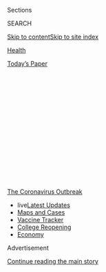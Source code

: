 <div id="app">

<div>

<div>

<div>

<div class="NYTAppHideMasthead css-1q2w90k e1suatyy0">

<div class="section css-ui9rw0 e1suatyy2">

<div class="css-eph4ug er09x8g0">

<div class="css-6n7j50">

</div>

<span class="css-1dv1kvn">Sections</span>

<div class="css-10488qs">

<span class="css-1dv1kvn">SEARCH</span>

</div>

[Skip to content](#site-content)[Skip to site
index](#site-index)

</div>

<div id="masthead-section-label" class="css-1wr3we4 eaxe0e00">

[Health](https://www.nytimes3xbfgragh.onion/section/health)

</div>

<div class="css-10698na e1huz5gh0">

</div>

</div>

<div id="masthead-bar-one" class="section hasLinks css-15hmgas e1csuq9d3">

<div class="css-uqyvli e1csuq9d0">

</div>

<div class="css-1uqjmks e1csuq9d1">

</div>

<div class="css-9e9ivx">

[](https://myaccount.nytimes3xbfgragh.onion/auth/login?response_type=cookie&client_id=vi)

</div>

<div class="css-1bvtpon e1csuq9d2">

[Today’s
Paper](https://www.nytimes3xbfgragh.onion/section/todayspaper)

</div>

</div>

</div>

</div>

<div data-aria-hidden="false">

<div id="site-content" data-role="main">

<div>

<div class="css-1aor85t" style="opacity:0.000000001;z-index:-1;visibility:hidden">

<div class="css-1hqnpie">

<div class="css-epjblv">

<span class="css-17xtcya">[Health](/section/health)</span><span class="css-x15j1o">|</span><span class="css-fwqvlz">How
a Struggling Company Won $1.6 Billion to Make a Coronavirus
Vaccine</span>

</div>

<div class="css-k008qs">

<div class="css-1iwv8en">

<span class="css-18z7m18"></span>

<div>

</div>

</div>

<span class="css-1n6z4y">https://nyti.ms/2ChPu4q</span>

<div class="css-1705lsu">

<div class="css-4xjgmj">

<div class="css-4skfbu" data-role="toolbar" data-aria-label="Social Media Share buttons, Save button, and Comments Panel with current comment count" data-testid="share-tools">

  - 
  - 
  - 
  - 
    
    <div class="css-6n7j50">
    
    </div>

  - 
  - 

</div>

</div>

</div>

</div>

</div>

</div>

<div id="NYT_TOP_BANNER_REGION" class="css-13pd83m">

<div>

<div id="styln-prism-menu-1592847958612" class="section interactive-content interactive-size-medium css-1edisqu">

<div class="css-17ih8de interactive-body">

<div id="scroll-container" class="css-1gj85ro">

[<span class="styln-title-wrap"><span class="css-1pje3qr">The
Coronavirus</span><span class="css-1pje3qr">
Outbreak</span></span>](https://www.nytimes3xbfgragh.onion/news-event/coronavirus?action=click&pgtype=Article&state=default&region=TOP_BANNER&context=storylines_menu)

  - <span class="css-kqxiym" data-emphasize="true">live</span>[Latest
    Updates](https://www.nytimes3xbfgragh.onion/2020/08/03/world/coronavirus-covid-19.html?action=click&pgtype=Article&state=default&region=TOP_BANNER&context=storylines_menu)
  - [Maps and
    Cases](https://www.nytimes3xbfgragh.onion/interactive/2020/us/coronavirus-us-cases.html?action=click&pgtype=Article&state=default&region=TOP_BANNER&context=storylines_menu)
  - [Vaccine
    Tracker](https://www.nytimes3xbfgragh.onion/interactive/2020/science/coronavirus-vaccine-tracker.html?action=click&pgtype=Article&state=default&region=TOP_BANNER&context=storylines_menu)
  - [College
    Reopening](https://www.nytimes3xbfgragh.onion/2020/08/02/us/covid-college-reopening.html?action=click&pgtype=Article&state=default&region=TOP_BANNER&context=storylines_menu)
  - [Economy](https://www.nytimes3xbfgragh.onion/live/2020/08/03/business/stock-market-today-coronavirus?action=click&pgtype=Article&state=default&region=TOP_BANNER&context=storylines_menu)

</div>

</div>

</div>

</div>

</div>

<div id="top-wrapper" class="css-1sy8kpn">

<div id="top-slug" class="css-l9onyx">

Advertisement

</div>

[Continue reading the main
story](#after-top)

<div class="ad top-wrapper" style="text-align:center;height:100%;display:block;min-height:250px">

<div id="top" class="place-ad" data-position="top" data-size-key="top">

</div>

</div>

<div id="after-top">

</div>

</div>

<div>

<div id="sponsor-wrapper" class="css-1hyfx7x">

<div id="sponsor-slug" class="css-19vbshk">

Supported by

</div>

[Continue reading the main
story](#after-sponsor)

<div id="sponsor" class="ad sponsor-wrapper" style="text-align:center;height:100%;display:block">

</div>

<div id="after-sponsor">

</div>

</div>

<div class="css-186x18t">

</div>

<div class="css-1vkm6nb ehdk2mb0">

# How a Struggling Company Won $1.6 Billion to Make a Coronavirus Vaccine

</div>

Novavax just received the Trump administration’s largest vaccine
contract. In the Maryland company’s 33-year history, it has never
brought a vaccine to market.

<div class="css-79elbk" data-testid="photoviewer-wrapper">

<div class="css-z3e15g" data-testid="photoviewer-wrapper-hidden">

</div>

<div class="css-1a48zt4 ehw59r15" data-testid="photoviewer-children">

![<span class="css-16f3y1r e13ogyst0" data-aria-hidden="true">The
coronavirus vaccine Novavax, a small biotech company, has developed is
now in safety trials. Results are expected this
month.</span><span class="css-cnj6d5 e1z0qqy90" itemprop="copyrightHolder"><span class="css-1ly73wi e1tej78p0">Credit...</span><span><span>Andrew
Caballero-Reynolds/Agence France-Presse — Getty
Images</span></span></span>](https://static01.graylady3jvrrxbe.onion/images/2020/07/15/science/15VIRUS-NOVAVAX1/15VIRUS-NOVAVAX1-articleLarge.jpg?quality=75&auto=webp&disable=upscale)

</div>

</div>

<div class="css-18e8msd">

<div class="css-vp77d3 epjyd6m0">

<div class="css-1baulvz">

By [<span class="css-1baulvz" itemprop="name">Katie
Thomas</span>](https://www.nytimes3xbfgragh.onion/by/katie-thomas) and
[<span class="css-1baulvz last-byline" itemprop="name">Megan
Twohey</span>](https://www.nytimes3xbfgragh.onion/by/megan-twohey)

</div>

</div>

  - 
    
    <div class="css-ld3wwf e16638kd2">
    
    July 16,
    2020
    
    </div>

  - 
    
    <div class="css-4xjgmj">
    
    <div class="css-d8bdto" data-role="toolbar" data-aria-label="Social Media Share buttons, Save button, and Comments Panel with current comment count" data-testid="share-tools">
    
      - 
      - 
      - 
      - 
        
        <div class="css-6n7j50">
        
        </div>
    
      - 
      - 
    
    </div>
    
    </div>

</div>

</div>

<div class="section meteredContent css-1r7ky0e" name="articleBody" itemprop="articleBody">

<div class="css-1fanzo5 StoryBodyCompanionColumn">

<div class="css-53u6y8">

In late February, as the coronavirus spread around the world, Dr.
Richard Hatchett, the head of an international nonprofit that gives
money to vaccine developers, got on an important call to discuss vaccine
candidates after his plane touched down at London’s Heathrow Airport.

Executives from the Bill & Melinda Gates Foundation, which helped found
and finance the nonprofit, were on the line, enthusiastic about Novavax,
a small biotech company they thought had the potential to develop a
vaccine against the virus — fast.

Although the company, based in Gaithersburg, Md., had never brought a
vaccine to market in its 33-year history, these experts were optimistic
about its technology, which uses moth cells to pump out crucial
molecules at a much faster rate than typical vaccines — a major
advantage in a pandemic.

Dr. Hatchett’s organization, the Coalition for Epidemic Preparedness
Innovations, would go on to invest $388 million in the company’s
coronavirus vaccine. With that powerful backing, Novavax made an
aggressive push to the U.S. government. The company’s effort paid off
last week when Operation Warp Speed, the Trump administration’s effort
to hurry coronavirus vaccines to the market, [gave Novavax $1.6
billion](https://www.nytimes3xbfgragh.onion/2020/07/07/health/novavax-coronavirus-vaccine-warp-speed.html),
the largest award to date. The company’s stock surged 30 percent.

</div>

</div>

<div class="css-1fanzo5 StoryBodyCompanionColumn">

<div class="css-53u6y8">

It was a dramatic turnaround for a little-known company that, just one
year earlier, had been on the verge of collapse. One of its leading
vaccine candidates — to prevent a deadly virus in infants — had failed
for the second time in three years. The company’s stock was trading so
low that it risked being removed from the Nasdaq. Looking for cash, it
sold its manufacturing facilities. Word spread around the small world of
Maryland biotech that Novavax might be closing soon.

Novavax’s good fortune may appear puzzling, given its track record and
the air of secrecy surrounding Operation Warp Speed. But for those in
the insular biotech world where connections matter, it is far less
surprising. In the face of a deadly pandemic that is devastating the
economy, the government is placing huge bets on vaccines and treatments
that could enable a return to some semblance of normal life.

The Trump administration has said it wants to invest in a variety of
vaccine technologies, and Novavax — [which uses coronavirus proteins to
provoke an immune
response](https://www.nytimes3xbfgragh.onion/interactive/2020/05/20/science/coronavirus-vaccine-development.html)
— offers an approach that is distinct from those of other companies that
have already received major federal backing. Its method’s potential to
quickly manufacture millions of doses was also attractive to the federal
government and Dr. Hatchett’s organization. The success this spring of a
clinical trial of Novavax’s flu vaccine boosted confidence in the
company.

“When the need is great, you have to be willing to take financial
risks,” said Dr. Hatchett.

But skeptics see Novavax as a classic example of a second-tier player
that has survived by limping from crisis to crisis, boosting its stock
by promising vaccines for new outbreaks, yet never delivering. In its
three decades in business, with a mix of public and private investment,
it has developed experimental vaccines for viruses like SARS, MERS and
Ebola that never made it past early safety studies. It’s telling,
critics say, that even as it has received growing amounts of government
and philanthropic support, the company’s coronavirus vaccine effort has
not attracted any deals with major drug makers.

“The market wants to believe in fairy tales,” said David Maris, the
managing partner of Phalanx Investment Partners and a longtime analyst
covering the pharmaceutical industry. He said investors wanted to
believe that — like Cinderella — the companies that couldn’t go to the
ball would eventually win the prince.

</div>

</div>

<div class="css-1fanzo5 StoryBodyCompanionColumn">

<div class="css-53u6y8">

“It sometimes happens,” he said. “Usually it doesn’t.”

</div>

</div>

<div class="css-79elbk" data-testid="photoviewer-wrapper">

<div class="css-z3e15g" data-testid="photoviewer-wrapper-hidden">

</div>

<div class="css-1a48zt4 ehw59r15" data-testid="photoviewer-children">

![<span class="css-16f3y1r e13ogyst0" data-aria-hidden="true">Stanley C.
Erck, Novavax’s president and chief executive, at the White House in
March.</span><span class="css-cnj6d5 e1z0qqy90" itemprop="copyrightHolder"><span class="css-1ly73wi e1tej78p0">Credit...</span><span>Pool
photo by Kevin
Dietsch</span></span>](https://static01.graylady3jvrrxbe.onion/images/2020/07/15/science/15VIRUS-NOVAVAX2/15VIRUS-NOVAVAX2-articleLarge.jpg?quality=75&auto=webp&disable=upscale)

</div>

</div>

<div class="css-1fanzo5 StoryBodyCompanionColumn">

<div class="css-53u6y8">

So far, the federal government has promised nearly $4 billion [to six
vaccine
projects](https://medicalcountermeasures.gov/app/barda/coronavirus/COVID19.aspx),
but many aspects of the deals are confidential. The Trump administration
has only released heavily redacted copies of **** its **** contracts
with these companies.

When asked this week why Novavax has received more than anyone else, a
Trump administration official said **** that smaller companies needed
more federal investment in manufacturing compared to large
pharmaceutical firms, which have an established track record for
mass-producing vaccines. The $1.6 billion comes from the Department of
Health and Human Services and the Defense Department, and will be used
to help develop and manufacture Novavax’s vaccine.

In pursuing its contracts, Novavax drew on influential ties it has
cultivated in the federal government and close-knit global health
community, according to interviews with current and former company
executives, federal and global health officials, vaccine experts and
investment
analysts.

<div id="NYT_MAIN_CONTENT_1_REGION" class="css-9tf9ac">

<div>

<div id="styln-covid-updates-world" class="section interactive-content interactive-size-medium css-1ftcdic">

<div class="css-17ih8de interactive-body">

<div id="styln-briefing-block" data-asset-id="QXJ0aWNsZTpueXQ6Ly9hcnRpY2xlLzZkMDlhMjVlLTQxZDYtNWE3ZC04NzFjLTNiMDkyMGU0NjA2Zg==">

<div class="briefing-block-header-section">

# [Latest Updates: Global Coronavirus Outbreak](https://www.nytimes3xbfgragh.onion/2020/08/03/world/coronavirus-covid-19.html?action=click&pgtype=Article&state=default&region=MAIN_CONTENT_1&context=storylines_live_updates)

<div class="briefing-block-ts">

Updated 2020-08-04T07:05:52.634Z

</div>

</div>

  - [Fauci defends Birx after she is criticized by
    Trump.](https://www.nytimes3xbfgragh.onion/2020/08/03/world/coronavirus-covid-19.html?action=click&pgtype=Article&state=default&region=MAIN_CONTENT_1&context=storylines_live_updates#link-4547638f)
  - [Trump derides Democrats as lawmakers and administration officials
    try to break stimulus
    impasse.](https://www.nytimes3xbfgragh.onion/2020/08/03/world/coronavirus-covid-19.html?action=click&pgtype=Article&state=default&region=MAIN_CONTENT_1&context=storylines_live_updates#link-15e7f995)
  - [The deadline for 2020 census counting has been moved up by a
    month.](https://www.nytimes3xbfgragh.onion/2020/08/03/world/coronavirus-covid-19.html?action=click&pgtype=Article&state=default&region=MAIN_CONTENT_1&context=storylines_live_updates#link-e5a2cda)

<div class="briefing-block-footer">

<div class="briefing-block-footer-meta">

[See more
updates](https://www.nytimes3xbfgragh.onion/2020/08/03/world/coronavirus-covid-19.html?action=click&pgtype=Article&state=default&region=MAIN_CONTENT_1&context=storylines_live_updates)

</div>

<div class="briefing-block-briefinglinks">

<span>More live coverage:</span>
[Markets](https://www.nytimes3xbfgragh.onion/live/2020/08/03/business/stock-market-today-coronavirus?action=click&pgtype=Article&state=default&region=MAIN_CONTENT_1&context=storylines_live_updates)

</div>

</div>

</div>

</div>

</div>

</div>

</div>

The Biomedical Advanced Research and Development Authority, or BARDA,
which makes deals with drug manufacturers during public health
emergencies and is one of the federal agencies carrying out Operation
Warp Speed, has been headed by two former Novavax executives. One of
them would later complain that the company crossed ethical lines when it
approached him about receiving funding this spring.

Novavax also tapped into a longstanding relationship with the Gates
Foundation, which had previously provided it with funding and is one of
the most powerful global players in the vaccine world.

John J. Trizzino, Novavax’s chief business and financial officer, said
the company did nothing inappropriate, but acknowledged that it used its
connections to help win the deals. “This doesn’t happen by itself,” he
said. “This happens through years and years of working within the
industry, building solid relationships, having worked with many of these
partners.”

</div>

</div>

<div class="css-1fanzo5 StoryBodyCompanionColumn">

<div class="css-53u6y8">

If Novavax does succeed, it will represent a major success story for a
company that has struggled for years. Founded in 1987, the company has
operated on the outskirts of the industry, far from the biotech hubs of
Boston and San Diego. Although vaccines have been its main focus,
Novavax has over the years dabbled in other businesses, like prenatal
vitamins and [estrogen
lotion](https://www.washingtonpost.com/archive/business/2003/10/11/novavaxs-estrogen-lotion-is-approved/53bc53d2-de8e-4c95-a1f0-8b05b3bcd6d0/).

In 2016, the company suffered a major setback when its late-stage
clinical trial to treat respiratory syncytial virus, or R.S.V., [in
older people
failed](https://ir.novavax.com/news-releases/news-release-details/novavax-announces-topline-rsv-f-vaccine-data-two-clinical-trials),
and the [company laid
off](https://endpts.com/crushed-by-a-phiii-flop-novavax-slashes-jobs-as-it-looks-to-chop-out-up-to-100m-in-costs/)
one-third of its staff.

[A review
in 2017](https://www.glassdoor.com.hk/Reviews/Novavax-let-go-Reviews-EI_IE5710.0,7_KH8,14.htm)
from an employee on the website Glassdoor summed up the atmosphere.
“Bowling on Fridays, unlimited sick days,” the person wrote under
“pros.” Under “cons,” the person wrote: “The management rushed
clinical trials for R.S.V., clinical trials failed, and layoffs insued
\[sic\].”

</div>

</div>

<div class="css-79elbk" data-testid="photoviewer-wrapper">

<div class="css-z3e15g" data-testid="photoviewer-wrapper-hidden">

</div>

<div class="css-1a48zt4 ehw59r15" data-testid="photoviewer-children">

<div class="css-1xdhyk6 erfvjey0">

<span class="css-1ly73wi e1tej78p0">Image</span>

<div class="css-zjzyr8">

<div data-testid="lazyimage-container" style="height:257.77777777777777px">

</div>

</div>

</div>

<span class="css-16f3y1r e13ogyst0" data-aria-hidden="true">Novavax
headquarters in Gaithersburg, Md. Although vaccines have been its main
focus, the company has over the years dabbled in prenatal vitamins and
estrogen
lotion.</span><span class="css-cnj6d5 e1z0qqy90" itemprop="copyrightHolder"><span class="css-1ly73wi e1tej78p0">Credit...</span><span>Jim
Lo Scalzo/EPA, via Shutterstock</span></span>

</div>

</div>

<div class="css-1fanzo5 StoryBodyCompanionColumn">

<div class="css-53u6y8">

But Novavax was able to pursue a second clinical trial of the R.S.V.
vaccine with assistance from the Gates Foundation, which [granted the
company up to $89
million](https://ir.novavax.com/news-releases/news-release-details/novavax-announces-grant-89-million-support-development-rsv-f).
That study tested whether giving the vaccine to pregnant women would
pass the immunity to their newborns, who can become very sick from the
virus.

But that [trial
failed](https://ir.novavax.com/news-releases/news-release-details/novavax-announces-topline-results-phase-3-preparetm-trial)
too, and the company again found itself in a financial crisis. It
initiated a reverse stock split to lift its share price and [avoid
delisting from the
Nasdaq](https://www.bizjournals.com/washington/news/2019/04/15/novavax-faces-delisting-threat-following-failed.html),
and it [sold its manufacturing
facilities](https://endpts.com/beefing-up-its-new-gene-therapy-unit-catalent-inks-18m-deal-to-snap-up-novavax-facilities/)
to another company, Catalent, for $18 million. The deal included 100
workers, or about one-third of its work force at the time.

Mr. Trizzino said it was all part of the business.

“It’s biotech, and biotech can be a bit of a roller-coaster ride,” he
said. “We’re innovators, and we’re looking for opportunities that other
companies haven’t developed.”

</div>

</div>

<div class="css-1fanzo5 StoryBodyCompanionColumn">

<div class="css-53u6y8">

He said working with the Gates Foundation on the R.S.V. vaccine cemented
that relationship. “They became very familiar with our technology,” Mr.
Trizzino said. “So when coronavirus reared its head, they were
supportive.”

The foundation declined to discuss details of vaccine candidates, but in
a statement, Emilio Emini, its H.I.V. program director, said, “We see
promise in a range of Covid-19 vaccine candidates, including Novavax’s
approach.”

Like dozens of other companies, Novavax began working on a coronavirus
vaccine in January, when the virus’s genome was first made public, using
the same technology as it had for its R.S.V. and flu vaccines.

It makes vaccines by turning moth cells into tiny factories that pump
out proteins of the coronavirus — a quicker way to make large quantities
than using cells from hamsters and other mammals.

“I like the company. I like the technology,” said Dr. Luciana Borio, who
oversaw public health preparedness for the National Security Council
under President Trump and was the acting chief scientist at the Food and
Drug Administration under President Obama. The French drug maker Sanofi
is developing a coronavirus vaccine that uses an insect technology
similar to Novavax’s, but has not entered clinical trials.

By February, Dr. Hatchett’s nonprofit, CEPI, was flooded with proposals
for vaccine development efforts. Eager to move quickly, the organization
evaluated candidates based on whether the vaccines could be developed
rapidly and manufactured in large enough quantities to be distributed
across the world.

Like the Gates Foundation, Dr. Hatchett was already familiar with
Novavax’s work. He had worked at BARDA [when the agency awarded a $179
million
contract](https://www.prnewswire.com/news-releases/novavax-awarded-hhs-barda-contract-valued-at-up-to-179-million-to-develop-pandemic-and-seasonal-influenza-vaccines-for-us-government-using-recombinant-vlp-technology-117145058.html)
to Novavax in 2011 to develop its flu vaccine, which could allow for a
rapid national response to a pandemic flu.

</div>

</div>

<div class="css-1fanzo5 StoryBodyCompanionColumn">

<div class="css-53u6y8">

When looking for investments in coronavirus vaccines, “they were a
natural consideration,” Dr. Hatchett
said.

</div>

</div>

<div class="css-79elbk" data-testid="photoviewer-wrapper">

<div class="css-z3e15g" data-testid="photoviewer-wrapper-hidden">

</div>

<div class="css-1a48zt4 ehw59r15" data-testid="photoviewer-children">

<div class="css-1xdhyk6 erfvjey0">

<span class="css-1ly73wi e1tej78p0">Image</span>

<div class="css-zjzyr8">

<div data-testid="lazyimage-container" style="height:257.77777777777777px">

</div>

</div>

</div>

<span class="css-16f3y1r e13ogyst0" data-aria-hidden="true">Novavax uses
moth cells to pump out crucial molecules at a much faster rate than
typical vaccines — a major advantage in a
pandemic.</span><span class="css-cnj6d5 e1z0qqy90" itemprop="copyrightHolder"><span class="css-1ly73wi e1tej78p0">Credit...</span><span>Andrew
Caballero-Reynolds/Agence France-Presse — Getty Images</span></span>

</div>

</div>

<div class="css-1fanzo5 StoryBodyCompanionColumn">

<div class="css-53u6y8">

CEPI will not release any of its contracts. Dr. Hatchett said its
funding decisions are based on independent external reviews, a
scientific advisory committee, and financial vetting by the accounting
firm
KPMG.

<div id="NYT_MAIN_CONTENT_3_REGION" class="css-9tf9ac">

<div>

<div id="styln-prism-freeform-1594220623585" class="section interactive-content interactive-size-medium css-1ftcdic">

<div class="css-17ih8de interactive-body">

<div id="prism-freeform-block-38059" class="css-19mumt8" data-role="complementary" data-storyline="The Coronavirus Outbreak" data-truncated="true" tabindex="0">

<div class="css-a8d9oz">

<div class="css-eb027h">

[](https://www.nytimes3xbfgragh.onion/news-event/coronavirus?action=click&pgtype=Article&state=default&region=MAIN_CONTENT_3&context=storylines_faq)

### The Coronavirus Outbreak ›

#### Frequently Asked Questions

Updated August 3, 2020

  - #### I’m a small-business owner. Can I get relief?
    
      - The [stimulus bills enacted in
        March](https://www.nytimes3xbfgragh.onion/article/small-business-loans-stimulus-grants-freelancers-coronavirus.html?action=click&pgtype=Article&state=default&region=MAIN_CONTENT_3&context=storylines_faq)
        offer help for the millions of American small businesses. Those
        eligible for aid are businesses and nonprofit organizations with
        fewer than 500 workers, including sole proprietorships,
        independent contractors and freelancers. Some larger companies
        in some industries are also eligible. The help being offered,
        which is being managed by the Small Business Administration,
        includes the Paycheck Protection Program and the Economic Injury
        Disaster Loan program. But lots of folks have [not yet seen
        payouts.](https://www.nytimes3xbfgragh.onion/interactive/2020/05/07/business/small-business-loans-coronavirus.html?action=click&pgtype=Article&state=default&region=MAIN_CONTENT_3&context=storylines_faq)
        Even those who have received help are confused: The rules are
        draconian, and some are stuck sitting on [money they don’t know
        how to
        use.](https://www.nytimes3xbfgragh.onion/2020/05/02/business/economy/loans-coronavirus-small-business.html?action=click&pgtype=Article&state=default&region=MAIN_CONTENT_3&context=storylines_faq)
        Many small-business owners are getting less than they expected
        or [not hearing anything at
        all.](https://www.nytimes3xbfgragh.onion/2020/06/10/business/Small-business-loans-ppp.html?action=click&pgtype=Article&state=default&region=MAIN_CONTENT_3&context=storylines_faq)

  - #### What are my rights if I am worried about going back to work?
    
      - Employers have to provide [a safe
        workplace](https://www.osha.gov/SLTC/covid-19/standards.html)
        with policies that protect everyone equally. [And if one of your
        co-workers tests positive for the coronavirus, the
        C.D.C.](https://www.nytimes3xbfgragh.onion/article/coronavirus-money-unemployment.html?action=click&pgtype=Article&state=default&region=MAIN_CONTENT_3&context=storylines_faq)
        has said that [employers should tell their
        employees](https://www.cdc.gov/coronavirus/2019-ncov/community/guidance-business-response.html)
        -- without giving you the sick employee’s name -- that they may
        have been exposed to the virus.

  - #### Should I refinance my mortgage?
    
      - [It could be a good
        idea,](https://www.nytimes3xbfgragh.onion/article/coronavirus-money-unemployment.html?action=click&pgtype=Article&state=default&region=MAIN_CONTENT_3&context=storylines_faq)
        because mortgage rates have [never been
        lower.](https://www.nytimes3xbfgragh.onion/2020/07/16/business/mortgage-rates-below-3-percent.html?action=click&pgtype=Article&state=default&region=MAIN_CONTENT_3&context=storylines_faq)
        Refinancing requests have pushed mortgage applications to some
        of the highest levels since 2008, so be prepared to get in line.
        But defaults are also up, so if you’re thinking about buying a
        home, be aware that some lenders have tightened their standards.

  - #### What is school going to look like in September?
    
      - It is unlikely that many schools will return to a normal
        schedule this fall, requiring the grind of [online
        learning](https://www.nytimes3xbfgragh.onion/2020/06/05/us/coronavirus-education-lost-learning.html?action=click&pgtype=Article&state=default&region=MAIN_CONTENT_3&context=storylines_faq),
        [makeshift child
        care](https://www.nytimes3xbfgragh.onion/2020/05/29/us/coronavirus-child-care-centers.html?action=click&pgtype=Article&state=default&region=MAIN_CONTENT_3&context=storylines_faq)
        and [stunted
        workdays](https://www.nytimes3xbfgragh.onion/2020/06/03/business/economy/coronavirus-working-women.html?action=click&pgtype=Article&state=default&region=MAIN_CONTENT_3&context=storylines_faq)
        to continue. California’s two largest public school districts —
        Los Angeles and San Diego — said on July 13, that [instruction
        will be remote-only in the
        fall](https://www.nytimes3xbfgragh.onion/2020/07/13/us/lausd-san-diego-school-reopening.html?action=click&pgtype=Article&state=default&region=MAIN_CONTENT_3&context=storylines_faq),
        citing concerns that surging coronavirus infections in their
        areas pose too dire a risk for students and teachers. Together,
        the two districts enroll some 825,000 students. They are the
        largest in the country so far to abandon plans for even a
        partial physical return to classrooms when they reopen in
        August. For other districts, the solution won’t be an
        all-or-nothing approach. [Many
        systems](https://bioethics.jhu.edu/research-and-outreach/projects/eschool-initiative/school-policy-tracker/),
        including the nation’s largest, New York City, are devising
        [hybrid
        plans](https://www.nytimes3xbfgragh.onion/2020/06/26/us/coronavirus-schools-reopen-fall.html?action=click&pgtype=Article&state=default&region=MAIN_CONTENT_3&context=storylines_faq)
        that involve spending some days in classrooms and other days
        online. There’s no national policy on this yet, so check with
        your municipal school system regularly to see what is happening
        in your community.

  - #### Is the coronavirus airborne?
    
      - The coronavirus [can stay aloft for hours in tiny droplets in
        stagnant
        air](https://www.nytimes3xbfgragh.onion/2020/07/04/health/239-experts-with-one-big-claim-the-coronavirus-is-airborne.html?action=click&pgtype=Article&state=default&region=MAIN_CONTENT_3&context=storylines_faq),
        infecting people as they inhale, mounting scientific evidence
        suggests. This risk is highest in crowded indoor spaces with
        poor ventilation, and may help explain super-spreading events
        reported in meatpacking plants, churches and restaurants. [It’s
        unclear how often the virus is
        spread](https://www.nytimes3xbfgragh.onion/2020/07/06/health/coronavirus-airborne-aerosols.html?action=click&pgtype=Article&state=default&region=MAIN_CONTENT_3&context=storylines_faq)
        via these tiny droplets, or aerosols, compared with larger
        droplets that are expelled when a sick person coughs or sneezes,
        or transmitted through contact with contaminated surfaces, said
        Linsey Marr, an aerosol expert at Virginia Tech. Aerosols are
        released even when a person without symptoms exhales, talks or
        sings, according to Dr. Marr and more than 200 other experts,
        who [have outlined the evidence in an open letter to the World
        Health
        Organization](https://academic.oup.com/cid/article/doi/10.1093/cid/ciaa939/5867798).

<div id="styln-survey-component-38059" class="styln-survey-component" data-surveyname="faq" data-surveystoryline="coronavirus">

</div>

</div>

<div class="css-6mllg9">

</div>

<div class="css-pmm6ed">

<span class="css-5gimkt"></span>

</div>

</div>

</div>

</div>

</div>

</div>

</div>

He said his organization took note in March when, weeks after [it
awarded
Novavax](https://ir.novavax.com/news-releases/news-release-details/novavax-awarded-funding-cepi-covid-19-vaccine-development)
its initial $4 million contract, the company [announced that its flu
vaccine](https://ir.novavax.com/news-releases/news-release-details/novavax-nanoflu-achieves-all-primary-endpoints-phase-3-clinical)
had succeeded in a late-stage clinical trial — its first major success,
and an important validation of its underlying vaccine technology.

“We were very relieved when that positive result came back,” Dr.
Hatchett said. In May, his organization ramped up its support with an
additional deal awarding Novavax up to $384 million.

For Novavax, the contracts with CEPI proved crucial. Until then, the
company had been aggressively seeking funding from BARDA, without much
luck.

In April, eager to pitch their vaccine, Novavax’s chief executive asked
to speak with Rick Bright, the former director of BARDA, who served as
[head of vaccine
research](https://ir.novavax.com/news-releases/news-release-details/novavax-appoints-new-vice-president-vaccine-research)
at Novavax from 2006 to 2008, [according to a whistle-blower
complaint](https://www.cnn.com/2020/05/05/politics/rick-bright-full-complaint/index.html)that
Dr. Bright later filed.

</div>

</div>

<div class="css-1fanzo5 StoryBodyCompanionColumn">

<div class="css-53u6y8">

Dr. Bright said in the complaint that he declined the meeting with the
chief executive, Stanley C. Erck, because discussing the vaccine while
the company’s application was being considered would violate federal
law, given that it could influence what is supposed to be a purely
scientific review.

But three days later, the company pursued a meeting instead with Dr.
Bright’s boss, Dr. Robert Kadlec, H.H.S.’s assistant secretary for
preparedness and response. Dr. Kadlec initially wrote that he was
“looking forward” to the meeting, according to emails obtained by The
New York Times, but a H.H.S. spokeswoman said that he did not meet with
the company.

Dr. Bright was removed from his BARDA post in April, and filed the
complaint [after he said he had been
protesting](https://www.nytimes3xbfgragh.onion/2020/05/09/us/politics/whistle-blower-trump-coronavirus.html)
“cronyism” and contract abuse for years.

Novavax’s contact with H.H.S. raised alarms with Steven L. Schooner, a
law professor at George Washington University Law School who is an
expert in federal procurement.

“When you’re dealing with something as important as a vaccine for a
pandemic, you want that review to be made on the scientific merits, not
based on who knew who or who is willing to pay a bribe or who applied
leverage during the evaluation process,” he said.

Mr. Trizzino said the company did nothing wrong. “We did what we thought
was prudent and reasonable under the circumstances of a pandemic and the
need to move very quickly,” he
said.

</div>

</div>

<div class="css-79elbk" data-testid="photoviewer-wrapper">

<div class="css-z3e15g" data-testid="photoviewer-wrapper-hidden">

</div>

<div class="css-1a48zt4 ehw59r15" data-testid="photoviewer-children">

<div class="css-1xdhyk6 erfvjey0">

<span class="css-1ly73wi e1tej78p0">Image</span>

<div class="css-zjzyr8">

<div data-testid="lazyimage-container" style="height:257.77777777777777px">

</div>

</div>

</div>

<span class="css-16f3y1r e13ogyst0" data-aria-hidden="true">Dr. Rick
Bright, the former director of BARDA, testifying before a House
subcommittee in
May. </span><span class="css-cnj6d5 e1z0qqy90" itemprop="copyrightHolder"><span class="css-1ly73wi e1tej78p0">Credit...</span><span>Pool
photo by Shawn Thew</span></span>

</div>

</div>

<div class="css-1fanzo5 StoryBodyCompanionColumn">

<div class="css-53u6y8">

When the conversation with BARDA never materialized, the company shifted
its attention to the Defense Department.

</div>

</div>

<div class="css-1fanzo5 StoryBodyCompanionColumn">

<div class="css-53u6y8">

With the second CEPI contract in hand, Novavax was finally able to “get
more and more traction,” Mr. Trizzino said. In June, the department
[awarded the company $60
million](https://ir.novavax.com/news-releases/news-release-details/novavax-awarded-department-defense-contract-covid-19-vaccine).
“And ultimately, Operation Warp Speed took over from there,” he said.

“They have shown very encouraging and promising results,” said Robin
Robinson, who was the head of Novavax’s vaccine division until 2004,
when he left to become the head of BARDA’s influenza division, and then
its director.

Dr. Robinson helped develop an earlier version of the company’s vaccine
technology and consulted for Novavax on their flu vaccine. “I do expect
the vaccine to be one of the ones in the winner’s circle next year.”

With two major contracts, Novavax must now balance two powerful — and
potentially competing — investors. [The company’s vaccine is now in
safety
trials](https://www.nytimes3xbfgragh.onion/interactive/2020/science/coronavirus-vaccine-tracker.html),
and results are expected this month. It plans to begin so-called Phase 3
efficacy trials by the fall, and could release data by the end of the
year. If the vaccine is successful, the company has promised to supply
the United States with 100 million doses — or enough to immunize at
least 50 million U.S. residents. And through its deal with CEPI, it has
pledged an unspecified number of doses to low-income countries.

Novavax has said that it can accomplish both by simultaneously
manufacturing the vaccine in the United States, Europe and Asia. The
company used an outside manufacturer, the Maryland-based Emergent
BioSolutions, to make initial doses for the clinical trials, but said
that they had not yet selected a company to do large-scale manufacturing
in the United States. It recently acquired a factory in the Czech
Republic and will hire other manufacturers to supply the rest of the
world. With those new factory workers, the company said it now employs
about 360 people.

“It’s very well coordinated, and we know what we’re doing,” Mr. Trizzino
said.

But because vaccine development is so unpredictable, and with these
deals largely unfolding in private, it’s impossible to know how far the
company will get.

</div>

</div>

<div class="css-1fanzo5 StoryBodyCompanionColumn">

<div class="css-53u6y8">

“The U.S. darling of the moment is Novavax,” said Kate Elder, a senior
vaccines policy adviser for Doctors Without Borders. “But I see this as
just a further diversification of the U.S.’s risky bets with public
money and little transparency.”

</div>

</div>

<div>

</div>

</div>

<div>

</div>

<div>

</div>

<div>

</div>

<div>

<div id="bottom-wrapper" class="css-1ede5it">

<div id="bottom-slug" class="css-l9onyx">

Advertisement

</div>

[Continue reading the main
story](#after-bottom)

<div id="bottom" class="ad bottom-wrapper" style="text-align:center;height:100%;display:block;min-height:90px">

</div>

<div id="after-bottom">

</div>

</div>

</div>

</div>

</div>

## Site Index

<div>

</div>

## Site Information Navigation

  - [© <span>2020</span> <span>The New York Times
    Company</span>](https://help.nytimes3xbfgragh.onion/hc/en-us/articles/115014792127-Copyright-notice)

<!-- end list -->

  - [NYTCo](https://www.nytco.com/)
  - [Contact
    Us](https://help.nytimes3xbfgragh.onion/hc/en-us/articles/115015385887-Contact-Us)
  - [Work with us](https://www.nytco.com/careers/)
  - [Advertise](https://nytmediakit.com/)
  - [T Brand Studio](http://www.tbrandstudio.com/)
  - [Your Ad
    Choices](https://www.nytimes3xbfgragh.onion/privacy/cookie-policy#how-do-i-manage-trackers)
  - [Privacy](https://www.nytimes3xbfgragh.onion/privacy)
  - [Terms of
    Service](https://help.nytimes3xbfgragh.onion/hc/en-us/articles/115014893428-Terms-of-service)
  - [Terms of
    Sale](https://help.nytimes3xbfgragh.onion/hc/en-us/articles/115014893968-Terms-of-sale)
  - [Site
    Map](https://spiderbites.nytimes3xbfgragh.onion)
  - [Help](https://help.nytimes3xbfgragh.onion/hc/en-us)
  - [Subscriptions](https://www.nytimes3xbfgragh.onion/subscription?campaignId=37WXW)

</div>

</div>

</div>

</div>
